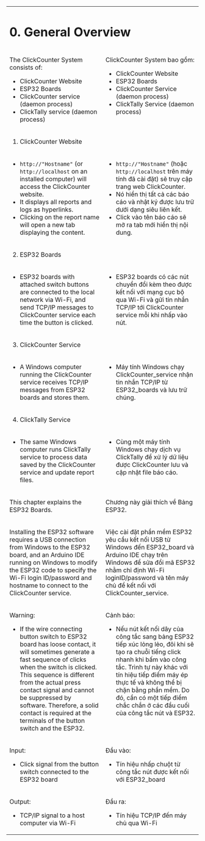 <table style="border-style: none">
<tr style="border-style: none">
<td colspan=2 valign="top" style="border-style: none">

# 0. General Overview

</td>
</tr>
<tr style="border-style: none">
<td valign="top" width="50%" style="border-style: none">

The ClickCounter System consists of:

- ClickCounter Website
- ESP32 Boards
- ClickCounter service (daemon process)
- ClickTally service (daemon process)

</td>
<td valign="top" width="50%" style="border-style: none">

ClickCounter System bao gồm:

- ClickCounter Website
- ESP32 Boards
- ClickCounter Service (daemon process)
- ClickTally Service (daemon process)

</td>
</tr>
<tr style="border-style: none">
<td colspan=2 valign="top" width="100%" style="border-style: none">

1. ClickCounter Website

</td>
</tr>
<tr style="border-style: none">
<td valign="top" width="50%" style="border-style: none">

- `http://"Hostname"` (or `http://localhost` on an installed computer) will access the ClickCounter website.
- It displays all reports and logs as hyperlinks.
- Clicking on the report name will open a new tab displaying the content.
   
</td>
<td valign="top" width="50%" style="border-style: none">

- `http://"Hostname"` (hoặc `http://localhost` trên máy tính đã cài đặt) sẽ truy cập trang web ClickCounter.
- Nó hiển thị tất cả các báo cáo và nhật ký được lưu trữ dưới dạng siêu liên kết.
- Click vào tên báo cáo sẽ mở ra tab mới hiển thị nội dung.

</td>
</tr>
<tr style="border-style: none">
<td colspan=2 valign="top" width="100%" style="border-style: none">

2. ESP32 Boards

</td>
</tr>
<tr style="border-style: none">
<td valign="top" width="50%" style="border-style: none">

- ESP32 boards with attached switch buttons are connected to the local network via Wi-Fi, and send TCP/IP messages to  ClickCounter service each time the button is clicked.

</td>
<td valign="top" width="50%" style="border-style: none">

- ESP32 boards có các nút chuyển đổi kèm theo được kết nối với mạng cục bộ qua Wi-Fi và gửi tin nhắn TCP/IP tới ClickCounter service mỗi khi nhấp vào nút.

</td>
</tr>
<tr style="border-style: none">
<td colspan=2 valign="top" width="100%" style="border-style: none">

3. ClickCounter Service

</td>
</tr>
<tr style="border-style: none">
<td valign="top" width="50%" style="border-style: none">

- A Windows computer running the ClickCounter service receives TCP/IP messages from ESP32 boards and stores them.

</td>
<td valign="top" width="50%" style="border-style: none">

- Máy tính Windows chạy ClickCounter_service nhận tin nhắn TCP/IP từ ESP32_boards và lưu trữ chúng.

</td>
</tr>
<tr style="border-style: none">
<td colspan=2 valign="top" width="100%" style="border-style: none">

4. ClickTally Service

</td>
</tr>
<tr style="border-style: none">
<td valign="top" width="50%" style="border-style: none">

- The same Windows computer runs ClickTally service to process data saved by the ClickCounter service and update report files.

</td>
<td valign="top" width="50%" style="border-style: none">

- Cùng một máy tính Windows chạy dịch vụ ClickTally để xử lý dữ liệu được ClickCounter lưu và cập nhật file báo cáo.

</td>
</tr>
<tr style="border-style: none">
<td valign="top" width="50%" style="border-style: none">

This chapter explains the ESP32 Boards.

</td>
<td valign="top" width="50%" style="border-style: none">

Chương này giải thích về Bảng ESP32.

</td>
</tr>
<tr style="border-style: none">
<td valign="top" width="50%" style="border-style: none">

Installing the ESP32 software requires a USB connection from Windows to the ESP32 board, and an Arduino IDE running on Windows to modify the ESP32 code to specify the Wi-Fi login ID/password and hostname to connect to the ClickCounter service.

</td>
<td valign="top" width="50%" style="border-style: none">

Việc cài đặt phần mềm ESP32 yêu cầu kết nối USB từ Windows đến ESP32_board và Arduino IDE chạy trên Windows để sửa đổi mã ESP32 nhằm chỉ định Wi-Fi loginID/password và tên máy chủ để kết nối với ClickCounter_service.

</td>
</tr>
<tr style="border-style: none">
<td valign="top" width="50%" style="border-style: none">

Warning:

- If the wire connecting button switch to ESP32 board has loose contact, it will sometimes generate a fast sequence of clicks when the switch is clicked. This sequence is different from the actual press contact signal and cannot be suppressed by software. Therefore, a solid contact is required at the terminals of the button switch and the ESP32.

</td>
<td valign="top" width="50%" style="border-style: none">

Cảnh báo:

- Nếu nút kết nối dây của công tắc sang bảng ESP32 tiếp xúc lỏng lẻo, đôi khi sẽ tạo ra chuỗi tiếng click nhanh khi bấm vào công tắc. Trình tự này khác với tín hiệu tiếp điểm máy ép thực tế và không thể bị chặn bằng phần mềm. Do đó, cần có một tiếp điểm chắc chắn ở các đầu cuối của công tắc nút và ESP32.

</td>
</tr>
<tr style="border-style: none">
<td valign="top" width="50%" style="border-style: none">

Input:

- Click signal from the button switch connected to the ESP32 board

</td>
<td valign="top" width="50%" style="border-style: none">

Đầu vào:

- Tín hiệu nhấp chuột từ công tắc nút được kết nối với ESP32_board

</td>
</tr>
<tr style="border-style: none">
<td valign="top" width="50%" style="border-style: none">

Output:

- TCP/IP signal to a host computer via Wi-Fi

</td>
<td valign="top" width="50%" style="border-style: none">

Đầu ra:

- Tín hiệu TCP/IP đến máy chủ qua Wi-Fi

</td>
</tr>
</table>
